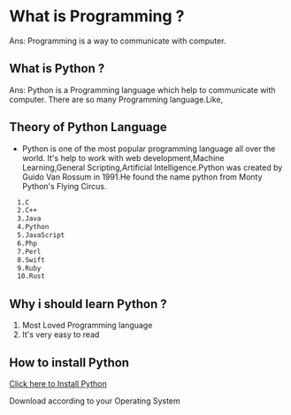 # What is Programming ?

Ans: Programming is a way to communicate with computer.

## What is Python ?

Ans: Python is a Programming language which help to communicate with computer. There are so many Programming language.Like,

## Theory of Python Language

- Python is one of the most popular programming language all over the world. It's help to work with web development,Machine Learning,General Scripting,Artificial Intelligence.Python was created by Guido Van Rossum in 1991.He found the name python from Monty Python's Flying Circus.

```txt
  1.C
  2.C++
  3.Java
  4.Python
  5.JavaScript
  6.Php
  7.Perl
  8.Swift
  9.Ruby
  10.Rust
```

## Why i should learn Python ?

  1. Most Loved Programming language
  2. It's very easy to read

## How to install Python

[Click here to Install Python](https://python.org/downloads)

Download according to your Operating System
